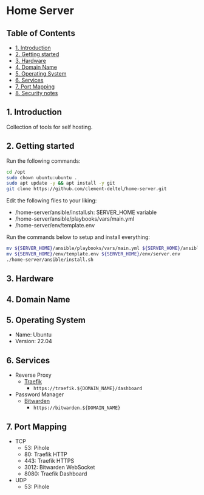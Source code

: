 # Home Server <!-- omit in toc -->

## Table of Contents <!-- omit in toc -->

- [1. Introduction](#1-introduction)
- [2. Getting started](#2-getting-started)
- [3. Hardware](#3-hardware)
- [4. Domain Name](#4-domain-name)
- [5. Operating System](#5-operating-system)
- [6. Services](#6-services)
- [7. Port Mapping](#7-port-mapping)
- [8. Security notes](#8-security-notes)

## 1. Introduction

Collection of tools for self hosting.

## 2. Getting started

Run the following commands:

```bash
cd /opt
sudo chown ubuntu:ubuntu .
sudo apt update -y && apt install -y git
git clone https://github.com/clement-deltel/home-server.git
```

Edit the following files to your liking:

- /home-server/ansible/install.sh: SERVER_HOME variable
- /home-server/ansible/playbooks/vars/main.yml
- /home-server/env/template.env

Run the commands below to setup and install everything:

```bash
mv ${SERVER_HOME}/ansible/playbooks/vars/main.yml ${SERVER_HOME}/ansible/playbooks/vars/aws-cli.yml
mv ${SERVER_HOME}/env/template.env ${SERVER_HOME}/env/server.env
./home-server/ansible/install.sh
```

## 3. Hardware

## 4. Domain Name

## 5. Operating System

- Name: Ubuntu
- Version: 22.04

## 6. Services

- Reverse Proxy
  - [Traefik](services/traefik/README.md)
    - `https://traefik.${DOMAIN_NAME}/dashboard`
- Password Manager
  - [Bitwarden](services/bitwarden/README.md)
    - `https://bitwarden.${DOMAIN_NAME}`

## 7. Port Mapping

- TCP
  - 53: Pihole
  - 80: Traefik HTTP
  - 443: Traefik HTTPS
  - 3012: Bitwarden WebSocket
  - 8080: Traefik Dashboard
- UDP
  - 53: Pihole
